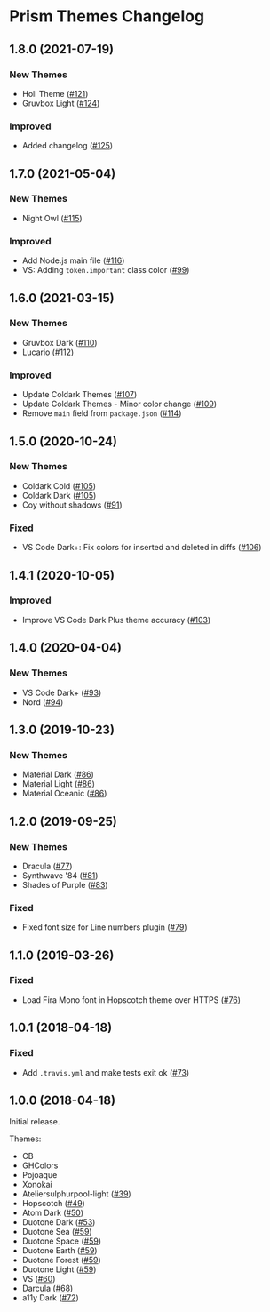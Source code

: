 # Prism Themes Changelog


## 1.8.0 (2021-07-19)

### New Themes

* Holi Theme ([#121](https://github.com/PrismJS/prism-themes/issues/121))
* Gruvbox Light ([#124](https://github.com/PrismJS/prism-themes/issues/124))

### Improved

* Added changelog ([#125](https://github.com/PrismJS/prism-themes/issues/125))


## 1.7.0 (2021-05-04)

### New Themes

* Night Owl ([#115](https://github.com/PrismJS/prism-themes/issues/115))

### Improved

* Add Node.js main file ([#116](https://github.com/PrismJS/prism-themes/issues/116))
* VS: Adding `token.important` class color ([#99](https://github.com/PrismJS/prism-themes/issues/99))


## 1.6.0 (2021-03-15)

### New Themes

* Gruvbox Dark ([#110](https://github.com/PrismJS/prism-themes/issues/110))
* Lucario ([#112](https://github.com/PrismJS/prism-themes/issues/112))

### Improved

* Update Coldark Themes ([#107](https://github.com/PrismJS/prism-themes/issues/107))
* Update Coldark Themes - Minor color change ([#109](https://github.com/PrismJS/prism-themes/issues/109))
* Remove `main` field from `package.json` ([#114](https://github.com/PrismJS/prism-themes/issues/114))


## 1.5.0 (2020-10-24)

### New Themes

* Coldark Cold ([#105](https://github.com/PrismJS/prism-themes/issues/105))
* Coldark Dark ([#105](https://github.com/PrismJS/prism-themes/issues/105))
* Coy without shadows ([#91](https://github.com/PrismJS/prism-themes/issues/91))

### Fixed

* VS Code Dark+: Fix colors for inserted and deleted in diffs ([#106](https://github.com/PrismJS/prism-themes/issues/106))


## 1.4.1 (2020-10-05)

### Improved

* Improve VS Code Dark Plus theme accuracy ([#103](https://github.com/PrismJS/prism-themes/issues/103))


## 1.4.0 (2020-04-04)

### New Themes

* VS Code Dark+ ([#93](https://github.com/PrismJS/prism-themes/issues/93))
* Nord ([#94](https://github.com/PrismJS/prism-themes/issues/94))


## 1.3.0 (2019-10-23)

### New Themes

* Material Dark ([#86](https://github.com/PrismJS/prism-themes/issues/86))
* Material Light ([#86](https://github.com/PrismJS/prism-themes/issues/86))
* Material Oceanic ([#86](https://github.com/PrismJS/prism-themes/issues/86))


## 1.2.0 (2019-09-25)

### New Themes

* Dracula ([#77](https://github.com/PrismJS/prism-themes/issues/77))
* Synthwave '84 ([#81](https://github.com/PrismJS/prism-themes/issues/81))
* Shades of Purple ([#83](https://github.com/PrismJS/prism-themes/issues/83))

### Fixed

* Fixed font size for Line numbers plugin ([#79](https://github.com/PrismJS/prism-themes/issues/79))


## 1.1.0 (2019-03-26)

### Fixed

* Load Fira Mono font in Hopscotch theme over HTTPS ([#76](https://github.com/PrismJS/prism-themes/issues/76))


## 1.0.1 (2018-04-18)

### Fixed

* Add `.travis.yml` and make tests exit ok ([#73](https://github.com/PrismJS/prism-themes/issues/73))


## 1.0.0 (2018-04-18)

Initial release.

Themes:

* CB
* GHColors
* Pojoaque
* Xonokai
* Ateliersulphurpool-light ([#39](https://github.com/PrismJS/prism-themes/issues/39))
* Hopscotch ([#49](https://github.com/PrismJS/prism-themes/issues/49))
* Atom Dark ([#50](https://github.com/PrismJS/prism-themes/issues/50))
* Duotone Dark ([#53](https://github.com/PrismJS/prism-themes/issues/53))
* Duotone Sea ([#59](https://github.com/PrismJS/prism-themes/issues/59))
* Duotone Space ([#59](https://github.com/PrismJS/prism-themes/issues/59))
* Duotone Earth ([#59](https://github.com/PrismJS/prism-themes/issues/59))
* Duotone Forest ([#59](https://github.com/PrismJS/prism-themes/issues/59))
* Duotone Light ([#59](https://github.com/PrismJS/prism-themes/issues/59))
* VS ([#60](https://github.com/PrismJS/prism-themes/issues/60))
* Darcula ([#68](https://github.com/PrismJS/prism-themes/issues/68))
* a11y Dark ([#72](https://github.com/PrismJS/prism-themes/issues/72))
